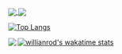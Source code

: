
<a href="https://github.com/anuraghazra/convoychat">
  <img align="center" src="https://github-readme-stats.vercel.app/api/pin/?username=GengGode&repo=GenshinImpact_AutoTrack_DLL" />
</a>
<a href="https://github.com/anuraghazra/github-readme-stats">
  <img align="center" src="https://github-readme-stats.vercel.app/api/pin/?username=GengGode&repo=GenshinImpact_TianLi" />
</a>

[![Top Langs](https://github-readme-stats.vercel.app/api/top-langs/?username=GengGode&layout=compact&exclude_repo=GenshinImpactNaturalLaw,GenshinImpact_TianLi)](https://github.com/anuraghazra/github-readme-stats)

<img align="left" src="https://github-readme-stats.vercel.app/api?username=GengGode&bg_color=60,f986d3,5fa5f8&title_color=fff&text_color=fff&show_icons=true" />

[![willianrod's wakatime stats](https://github-readme-stats.vercel.app/api/wakatime?username=YuSuiXian)](https://github.com/anuraghazra/github-readme-stats)
